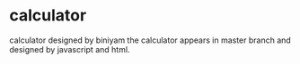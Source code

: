 # calculator
calculator designed by biniyam
the calculator appears in master branch and designed by javascript and html.
